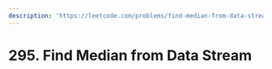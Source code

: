 ```yaml
---
description: 'https://leetcode.com/problems/find-median-from-data-stream/'
---
```


# 295. Find Median from Data Stream


